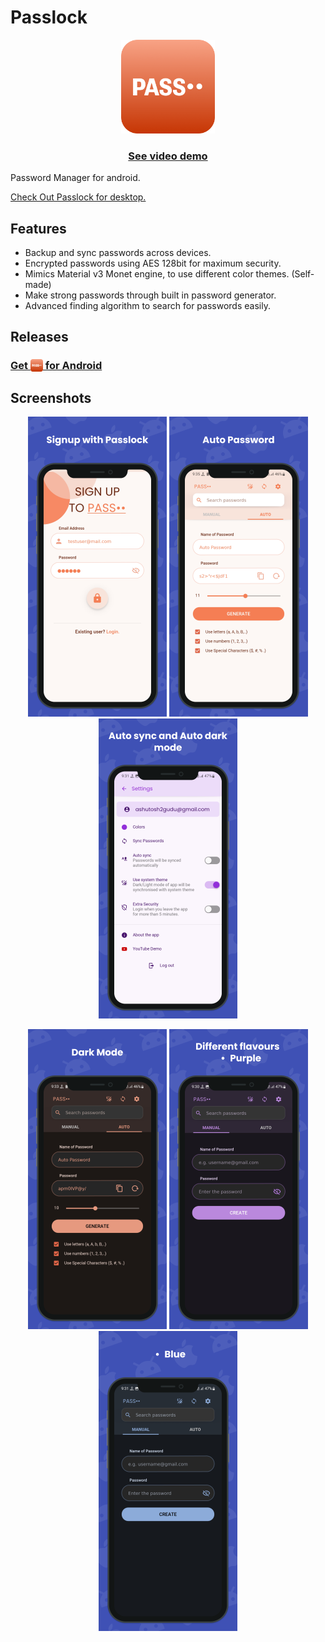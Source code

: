# Passlock
<p align="center">
    <img src="./assets/pass.png" height="150px" width="150px" />
</p>
<h3 align="center">
    <a href="https://www.youtube.com/watch?v=EOkMDc5mZWI">
        See video demo
    </a>
</h3>

Password Manager for android.
<p align="left">
    <a href="https://github.com/AM-ash-OR-AM-I/PasslockDesktop">
        Check Out Passlock for desktop.
    </a>
</p>

## Features
* Backup and sync passwords across devices.
* Encrypted passwords using AES 128bit for maximum security.
* Mimics Material v3 Monet engine, to use different color themes. (Self-made)
* Make strong passwords through built in password generator.
* Advanced finding algorithm to search for passwords easily.

## Releases

<a href = "https://github.com/AM-ash-OR-AM-I/PasslockDesktop/releases/download/0.2/Passlock.msi"><h3>
    Get <img src = "assets/pass.png" height = 20 valign = "bottom"> for Android
    </h3> 
</a>


## Screenshots

<p align="center">
    <img src="./screenshots/1.png"/>
    <img src="./screenshots/2.png"/>
    <img src="./screenshots/4.png"/>
</p>
<p align="center">
    <img src="./screenshots/5.png"/>
    <img src="./screenshots/6.png"/>
    <img src="./screenshots/7.png"/>
</p>
